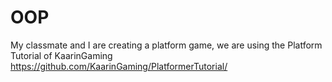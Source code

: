 # OOP
My classmate and I are creating a platform game, we are using the Platform Tutorial of KaarinGaming https://github.com/KaarinGaming/PlatformerTutorial/
